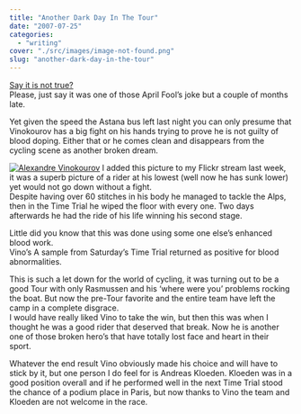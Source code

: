 ```yaml
---
title: "Another Dark Day In The Tour"
date: "2007-07-25"
categories: 
  - "writing"
cover: "./src/images/image-not-found.png"
slug: "another-dark-day-in-the-tour"
---
```


[Say it is not true?](http://www.skysports.com/skysports/article/0,,1-1276844,00.html)  
Please, just say it was one of those April Fool’s joke but a couple of months late.

Yet given the speed the Astana bus left last night you can only presume that Vinokourov has a big fight on his hands trying to prove he is not guilty of blood doping. Either that or he comes clean and disappears from the cycling scene as another broken dream.

[![Alexandre Vinokourov](/images/798828515_c69bdb6e5c.jpg)](http://www.flickr.com/photos/70011121@N00/798828515/ "Alexandre Vinokourov") I added this picture to my Flickr stream last week, it was a superb picture of a rider at his lowest (well now he has sunk lower) yet would not go down without a fight.  
Despite having over 60 stitches in his body he managed to tackle the Alps, then in the Time Trial he wiped the floor with every one. Two days afterwards he had the ride of his life winning his second stage.

Little did you know that this was done using some one else’s enhanced blood work.  
Vino’s A sample from Saturday’s Time Trial returned as positive for blood abnormalities.

This is such a let down for the world of cycling, it was turning out to be a good Tour with only Rasmussen and his ‘where were you’ problems rocking the boat. But now the pre-Tour favorite and the entire team have left the camp in a complete disgrace.  
I would have really liked Vino to take the win, but then this was when I thought he was a good rider that deserved that break. Now he is another one of those broken hero’s that have totally lost face and heart in their sport.

Whatever the end result Vino obviously made his choice and will have to stick by it, but one person I do feel for is Andreas Kloeden. Kloeden was in a good position overall and if he performed well in the next Time Trial stood the chance of a podium place in Paris, but now thanks to Vino the team and Kloeden are not welcome in the race.
